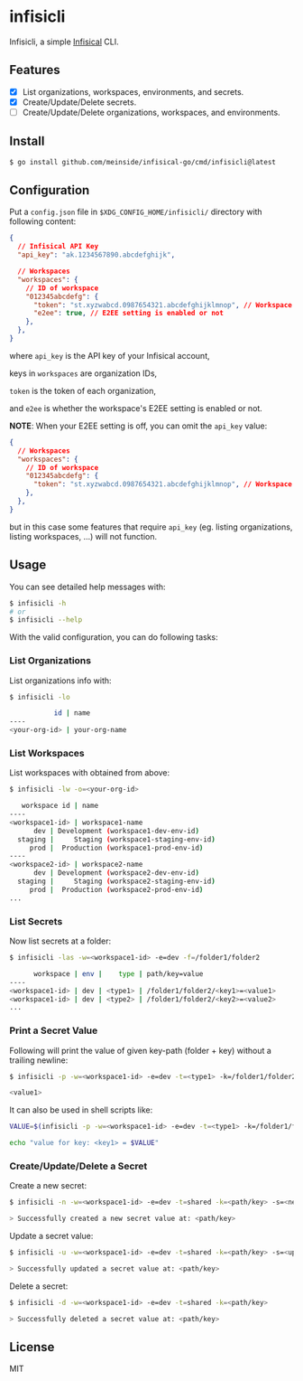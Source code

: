 # infisicli

Infisicli, a simple [Infisical](https://infisical.com/) CLI.

## Features

- [X] List organizations, workspaces, environments, and secrets.
- [X] Create/Update/Delete secrets.
- [ ] Create/Update/Delete organizations, workspaces, and environments.

## Install

```bash
$ go install github.com/meinside/infisical-go/cmd/infisicli@latest
```

## Configuration

Put a `config.json` file in `$XDG_CONFIG_HOME/infisicli/` directory with following content:

```json
{
  // Infisical API Key
  "api_key": "ak.1234567890.abcdefghijk",

  // Workspaces
  "workspaces": {
    // ID of workspace
    "012345abcdefg": {
      "token": "st.xyzwabcd.0987654321.abcdefghijklmnop", // Workspace's Token
      "e2ee": true, // E2EE setting is enabled or not
    },
  },
}
```

where `api_key` is the API key of your Infisical account,

keys in `workspaces` are organization IDs,

`token` is the token of each organization,

and `e2ee` is whether the workspace's E2EE setting is enabled or not.


**NOTE**: When your E2EE setting is off, you can omit the `api_key` value:

```json
{
  // Workspaces
  "workspaces": {
    // ID of workspace
    "012345abcdefg": {
      "token": "st.xyzwabcd.0987654321.abcdefghijklmnop", // Workspace's Token
    },
  },
}
```

but in this case some features that require `api_key` (eg. listing organizations, listing workspaces, …) will not function.

## Usage

You can see detailed help messages with:

```bash
$ infisicli -h
# or
$ infisicli --help
```

With the valid configuration, you can do following tasks:

### List Organizations

List organizations info with:

```bash
$ infisicli -lo

           id | name
----
<your-org-id> | your-org-name
```

### List Workspaces

List workspaces with <your-org-id> obtained from above:

```bash
$ infisicli -lw -o=<your-org-id>

   workspace id | name
----
<workspace1-id> | workspace1-name
      dev | Development (workspace1-dev-env-id)
  staging |     Staging (workspace1-staging-env-id)
     prod |  Production (workspace1-prod-env-id)
----
<workspace2-id> | workspace2-name
      dev | Development (workspace2-dev-env-id)
  staging |     Staging (workspace2-staging-env-id)
     prod |  Production (workspace2-prod-env-id)
...
```

### List Secrets

Now list secrets at a folder:

```bash
$ infisicli -las -w=<workspace1-id> -e=dev -f=/folder1/folder2

      workspace | env |    type | path/key=value
----
<workspace1-id> | dev | <type1> | /folder1/folder2/<key1>=<value1>
<workspace1-id> | dev | <type2> | /folder1/folder2/<key2>=<value2>
...
```

### Print a Secret Value

Following will print the value of given key-path (folder + key) without a trailing newline:

```bash
$ infisicli -p -w=<workspace1-id> -e=dev -t=<type1> -k=/folder1/folder2/<key1>

<value1>
```

It can also be used in shell scripts like:

```bash
VALUE=$(infisicli -p -w=<workspace1-id> -e=dev -t=<type1> -k=/folder1/folder2/<key1>)

echo "value for key: <key1> = $VALUE"
```

### Create/Update/Delete a Secret

Create a new secret:

```bash
$ infisicli -n -w=<workspace1-id> -e=dev -t=shared -k=<path/key> -s=<new-value>

> Successfully created a new secret value at: <path/key>
```

Update a secret value:

```bash
$ infisicli -u -w=<workspace1-id> -e=dev -t=shared -k=<path/key> -s=<updated-value>

> Successfully updated a secret value at: <path/key>
```

Delete a secret:

```bash
$ infisicli -d -w=<workspace1-id> -e=dev -t=shared -k=<path/key>

> Successfully deleted a secret value at: <path/key>
```

## License

MIT

